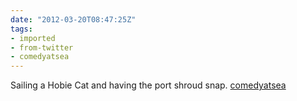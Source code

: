 ```yaml
---
date: "2012-03-20T08:47:25Z"
tags:
- imported
- from-twitter
- comedyatsea
---
```

Sailing a Hobie Cat and having the port shroud snap. [comedyatsea](/tags/comedyatsea)
